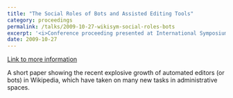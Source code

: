 ```yaml
---
title: "The Social Roles of Bots and Assisted Editing Tools"
category: proceedings
permalink: /talks/2009-10-27-wikisym-social-roles-bots
excerpt: '<i>Conference proceeding presented at International Symposium on Wikis and Open Collaboration, 2009-10-27</i><br/>A short paper showing the recent explosive growth of automated editors (or bots) in Wikipedia, which have taken on many new tasks in administrative spaces.'
date: 2009-10-27
---
```


<a href='http://www.stuartgeiger.com/papers/geiger-wikisym-bots.pdf'>Link to more information</a>

A short paper showing the recent explosive growth of automated editors (or bots) in Wikipedia, which have taken on many new tasks in administrative spaces.
